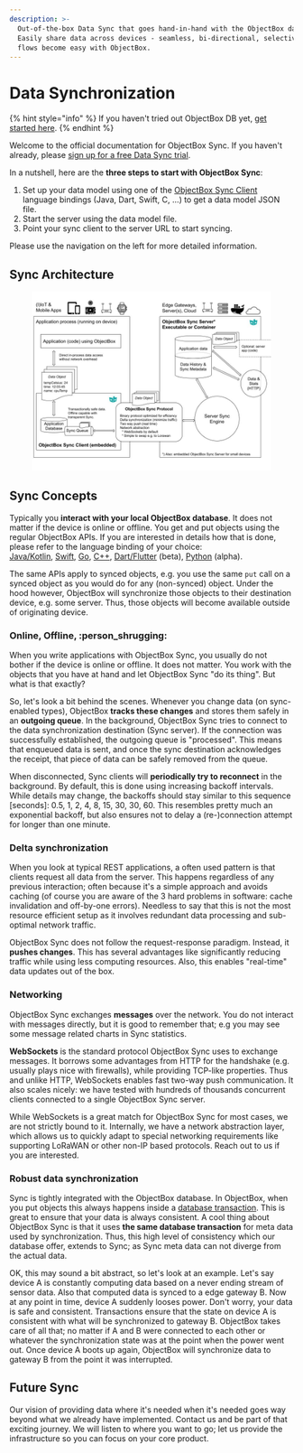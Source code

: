 ```yaml
---
description: >-
  Out-of-the-box Data Sync that goes hand-in-hand with the ObjectBox database.
  Easily share data across devices - seamless, bi-directional, selective data
  flows become easy with ObjectBox.
---
```


# Data Synchronization

{% hint style="info" %}
If you haven't tried out ObjectBox DB yet, [get started here](https://objectbox.io/offline-first-mobile-database/).
{% endhint %}

Welcome to the official documentation for ObjectBox Sync. If you haven't already, please [sign up for a free Data Sync trial](https://objectbox.io/sync/).&#x20;

In a nutshell, here are the **three steps to start with ObjectBox Sync**:

1. Set up your data model using one of the [ObjectBox Sync Client](sync-client.md) language bindings (Java, Dart, Swift, C, ...) to get a data model JSON file.
2. Start the server using the data model file.
3. Point your sync client to the server URL to start syncing.

Please use the navigation on the left for more detailed information.

## Sync Architecture

<figure><img src=".gitbook/assets/Sync Architecture for Docs.jpg" alt=""><figcaption></figcaption></figure>

## Sync Concepts

Typically you **interact with your local ObjectBox database**. It does not matter if the device is online or offline. You get and put objects using the regular ObjectBox APIs. If you are interested in details how that is done, please refer to the language binding of your choice:\
[Java/Kotlin](https://docs.objectbox.io/), [Swift](https://swift.objectbox.io/), [Go](https://golang.objectbox.io/), [C++](https://cpp.objectbox.io/), [Dart/Flutter](https://github.com/objectbox/objectbox-dart) (beta), [Python](https://github.com/objectbox/objectbox-python) (alpha).

The same APIs apply to synced objects, e.g. you use the same `put` call on a synced object as you would do for any (non-synced) object. Under the hood however, ObjectBox will synchronize those objects to their destination device, e.g. some server. Thus, those objects will become available outside of originating device.

### Online, Offline, :person\_shrugging:

When you write applications with ObjectBox Sync, you usually do not bother if the device is online or offline. It does not matter. You work with the objects that you have at hand and let ObjectBox Sync "do its thing". But what is that exactly?

So, let's look a bit behind the scenes. Whenever you change data (on sync-enabled types), ObjectBox **tracks these changes** and stores them safely in an **outgoing queue**. In the background, ObjectBox Sync tries to connect to the data synchronization destination (Sync server). If the connection was successfully established, the outgoing queue is "processed". This means that enqueued data is sent, and once the sync destination acknowledges the receipt, that piece of data can be safely removed from the queue.

When disconnected, Sync clients will **periodically try to reconnect** in the background. By default, this is done using increasing backoff intervals. While details may change, the backoffs should stay similar to this sequence \[seconds]: 0.5, 1, 2, 4, 8, 15, 30, 30, 60. This resembles pretty much an exponential backoff, but also ensures not to delay a (re-)connection attempt for longer than one minute.

### Delta synchronization

When you look at typical REST applications, a often used pattern is that clients request all data from the server. This happens regardless of any previous interaction; often because it's a simple approach and avoids caching (of course you are aware of the 3 hard problems in software: cache invalidation and off-by-one errors). Needless to say that this is not the most resource efficient setup as it involves redundant data processing and sub-optimal network traffic.

ObjectBox Sync does not follow the request-response paradigm. Instead, it **pushes changes**. This has several advantages like significantly reducing traffic while using less computing resources. Also, this enables "real-time" data updates out of the box.

### Networking

ObjectBox Sync exchanges **messages** over the network. You do not interact with messages directly, but it is good to remember that; e.g you may see some message related charts in Sync statistics.

**WebSockets** is the standard protocol ObjectBox Sync uses to exchange messages. It borrows some advantages from HTTP for the handshake (e.g. usually plays nice with firewalls), while providing TCP-like properties. Thus and unlike HTTP, WebSockets enables fast two-way push communication. It also scales nicely: we have tested with hundreds of thousands concurrent clients connected to a single ObjectBox Sync server.

While WebSockets is a great match for ObjectBox Sync for most cases, we are not strictly bound to it. Internally, we have a network abstraction layer, which allows us to quickly adapt to special networking requirements like supporting LoRaWAN or other non-IP based protocols. Reach out to us if you are interested.

### Robust data synchronization

Sync is tightly integrated with the ObjectBox database. In ObjectBox, when you put objects this always happens inside a [database transaction](https://en.wikipedia.org/wiki/Database\_transaction). This is great to ensure that your data is always consistent. A cool thing about ObjectBox Sync is that it uses **the same database transaction** for meta data used by synchronization. Thus, this high level of consistency which our database offer, extends to Sync; as Sync meta data can not diverge from the actual data.

OK, this may sound a bit abstract, so let's look at an example. Let's say device A is constantly computing data based on a never ending stream of sensor data. Also that computed data is synced to a edge gateway B. Now at any point in time, device A suddenly looses power. Don't worry, your data is safe and consistent. Transactions ensure that the state on device A is consistent with what will be synchronized to gateway B. ObjectBox takes care of all that; no matter if A and B were connected to each other or whatever the synchronization state was at the point when the power went out. Once device A boots up again, ObjectBox will synchronize data to gateway B from the point it was interrupted.

## Future Sync

Our vision of providing data where it's needed when it's needed goes way beyond what we already have implemented. Contact us and be part of that exciting journey. We will listen to where you want to go; let us provide the infrastructure so you can focus on your core product.
